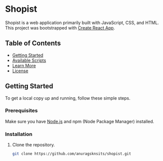 # Shopist

Shopist is a web application primarily built with JavaScript, CSS, and HTML. This project was bootstrapped with [Create React App](https://github.com/facebook/create-react-app).

## Table of Contents

- [Getting Started](#getting-started)
- [Available Scripts](#available-scripts)
- [Learn More](#learn-more)
- [License](#license)

## Getting Started

To get a local copy up and running, follow these simple steps.

### Prerequisites

Make sure you have [Node.js](https://nodejs.org/) and npm (Node Package Manager) installed.

### Installation

1. Clone the repository.
   ```sh
   git clone https://github.com/anuragsknsits/shopist.git
